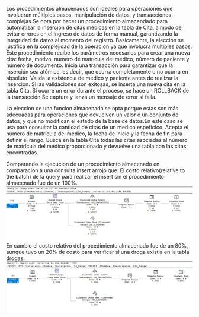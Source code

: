 Los procedimientos almacenados son ideales para operaciones que involucran múltiples pasos, manipulación de datos, y transacciones complejas.Se opta por hacer un procedimiento almacendado para automatizar la insercion de citas medicas en la tabla de Cita, a modo de evitar errores en el ingreso de datos de forma manual, garantizando la integridad de datos al momento del registro. Basicamente, la eleccion se justifica en la complejidad de la operacion ya que involucra multiples pasos.
Este procedimiento recibe los parámetros necesarios para crear una nueva cita: fecha, motivo, número de matrícula del médico, número de paciente y número de documento.
Inicia una transacción para garantizar que la inserción sea atómica, es decir, que ocurra completamente o no ocurra en absoluto.
Valida la existencia de medico y paciente antes de realizar la insercion.
Si las validaciones son exitosas, se inserta una nueva cita en la tabla Cita.
Si ocurre un error durante el proceso, se hace un ROLLBACK de la transacción.Se captura y lanza un mensaje de error si falla.

La eleccion de una funcion almacenada se opta porque estas son más adecuadas para operaciones que devuelven un valor o un conjunto de datos, y que no modifican el estado de la base de datos.En este caso se usa para consultar la cantidad de citas de un medico espeficico.
Acepta el número de matrícula del médico, la fecha de inicio y la fecha de fin para definir el rango. Busca en la tabla Cita todas las citas asociadas al número de matrícula del médico proporcionado y devuelve una tabla con las citas encontradas.

Comparando la ejecucion de un procedimiento almacenado en comparacion a una consulta insert arrojo que:
El costo relativo(relative to the batch) de la query para realizar el insert sin el procedimiento almacenado fue de un 100%.
![alt text](image.png)
En cambio el costo relativo del procedimiento almacenado fue de un 80%, aunque tuvo un 20% de costo para verificar si una droga existia en la tabla drogas.
![alt text](image-1.png)
